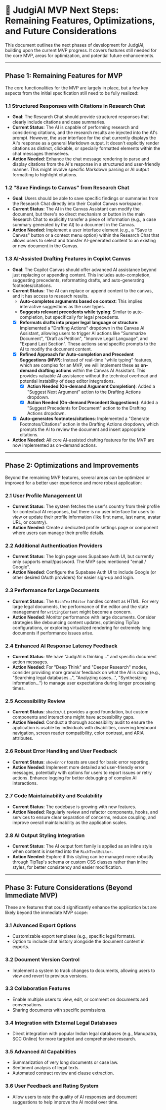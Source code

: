 # 🚀 JudgiAI MVP Next Steps: Remaining Features, Optimizations, and Future Considerations

This document outlines the next phases of development for JudgiAI, building upon the current MVP progress. It covers features still needed for the core MVP, areas for optimization, and potential future enhancements.

---

## Phase 1: Remaining Features for MVP

The core functionalities for the MVP are largely in place, but a few key aspects from the initial specification still need to be fully realized:

### 1.1 Structured Responses with Citations in Research Chat
*   **Goal**: The Research Chat should provide structured responses that clearly include citations and case summaries.
*   **Current Status**: The AI is capable of performing research and considering citations, and the research results are injected into the AI's prompt. However, the user interface for the chat currently displays the AI's response as a general Markdown output. It doesn't explicitly render citations as distinct, clickable, or specially formatted elements within the chat messages themselves.
*   **Action Needed**: Enhance the chat message rendering to parse and display citations from the AI's response in a structured and user-friendly manner. This might involve specific Markdown parsing or AI output formatting to highlight citations.

### 1.2 "Save Findings to Canvas" from Research Chat
*   **Goal**: Users should be able to save specific findings or summaries from the Research Chat directly into their Copilot Canvas workspace.
*   **Current Status**: The AI in the Canvas Assistant can modify the document, but there's no direct mechanism or button in the main Research Chat to explicitly transfer a piece of information (e.g., a case summary generated by the AI) to a document in the Canvas.
*   **Action Needed**: Implement a user interface element (e.g., a "Save to Canvas" button or a context menu option) within the Research Chat that allows users to select and transfer AI-generated content to an existing or new document in the Canvas.

### 1.3 AI-Assisted Drafting Features in Copilot Canvas
*   **Goal**: The Copilot Canvas should offer advanced AI assistance beyond just replacing or appending content. This includes auto-completion, suggesting precedents, reformatting drafts, and auto-generating footnotes/citations.
*   **Current Status**: The AI can replace or append content to the canvas, and it has access to research results.
    *   **Auto-completes arguments based on context**: This implies interactive suggestions as the user types.
    *   **Suggests relevant precedents while typing**: Similar to auto-completion, but specifically for legal precedents.
    *   [x] **Reformats drafts into proper legal language or structure**: Implemented a "Drafting Actions" dropdown in the Canvas AI Assistant, allowing users to trigger AI actions like "Summarize Document", "Draft as Petition", "Improve Legal Language", and "Expand Last Section". These actions send specific prompts to the AI to modify the document content.
    *   [x] **Refined Approach for Auto-completion and Precedent Suggestions (MVP)**: Instead of real-time "while typing" features, which are complex for an MVP, we will implement these as **on-demand drafting actions** within the Canvas AI Assistant. This provides valuable AI assistance without the technical overhead and potential instability of deep editor integrations.
        *   [x] **Action Needed (On-demand Argument Completion)**: Added a "Suggest Next Argument" action to the Drafting Actions dropdown.
        *   [x] **Action Needed (On-demand Precedent Suggestions)**: Added a "Suggest Precedents for Document" action to the Drafting Actions dropdown.
    *   [x] **Auto-generates footnotes/citations**: Implemented a "Generate Footnotes/Citations" action in the Drafting Actions dropdown, which prompts the AI to review the document and insert appropriate citations.
*   **Action Needed**: All core AI-assisted drafting features for the MVP are now implemented as on-demand actions.

---

## Phase 2: Optimizations and Improvements

Beyond the remaining MVP features, several areas can be optimized or improved for a better user experience and more robust application:

### 2.1 User Profile Management UI
*   **Current Status**: The system fetches the user's country from their profile for contextual AI responses, but there is no user interface for users to view or update their profile information (like first name, last name, avatar URL, or country).
*   **Action Needed**: Create a dedicated profile settings page or component where users can manage their profile details.

### 2.2 Additional Authentication Providers
*   **Current Status**: The login page uses Supabase Auth UI, but currently only supports email/password. The MVP spec mentioned "email / Google".
*   **Action Needed**: Configure the Supabase Auth UI to include Google (or other desired OAuth providers) for easier sign-up and login.

### 2.3 Performance for Large Documents
*   **Current Status**: The `RichTextEditor` handles content as HTML. For very large legal documents, the performance of the editor and the state management for `writingContent` might become a concern.
*   **Action Needed**: Monitor performance with large documents. Consider strategies like debouncing content updates, optimizing TipTap configurations, or exploring virtualized rendering for extremely long documents if performance issues arise.

### 2.4 Enhanced AI Response Latency Feedback
*   **Current Status**: We have "JudgiAI is thinking..." and specific document action messages.
*   **Action Needed**: For "Deep Think" and "Deeper Research" modes, consider providing more granular feedback on what the AI is doing (e.g., "Searching legal databases...", "Analyzing cases...", "Synthesizing information...") to manage user expectations during longer processing times.

### 2.5 Accessibility Review
*   **Current Status**: `shadcn/ui` provides a good foundation, but custom components and interactions might have accessibility gaps.
*   **Action Needed**: Conduct a thorough accessibility audit to ensure the application is usable by individuals with disabilities, covering keyboard navigation, screen reader compatibility, color contrast, and ARIA attributes.

### 2.6 Robust Error Handling and User Feedback
*   **Current Status**: `showError` toasts are used for basic error reporting.
*   **Action Needed**: Implement more detailed and user-friendly error messages, potentially with options for users to report issues or retry actions. Enhance logging for better debugging of complex AI interactions.

### 2.7 Code Maintainability and Scalability
*   **Current Status**: The codebase is growing with new features.
*   **Action Needed**: Regularly review and refactor components, hooks, and services to ensure clear separation of concerns, reduce coupling, and improve overall maintainability as the application scales.

### 2.8 AI Output Styling Integration
*   **Current Status**: The AI output font family is applied as an inline style when content is inserted into the `RichTextEditor`.
*   **Action Needed**: Explore if this styling can be managed more robustly through TipTap's schema or custom CSS classes rather than inline styles, for better consistency and easier modification.

---

## Phase 3: Future Considerations (Beyond Immediate MVP)

These are features that could significantly enhance the application but are likely beyond the immediate MVP scope:

### 3.1 Advanced Export Options
*   Customizable export templates (e.g., specific legal formats).
*   Option to include chat history alongside the document content in exports.

### 3.2 Document Version Control
*   Implement a system to track changes to documents, allowing users to view and revert to previous versions.

### 3.3 Collaboration Features
*   Enable multiple users to view, edit, or comment on documents and conversations.
*   Sharing documents with specific permissions.

### 3.4 Integration with External Legal Databases
*   Direct integration with popular Indian legal databases (e.g., Manupatra, SCC Online) for more targeted and comprehensive research.

### 3.5 Advanced AI Capabilities
*   Summarization of very long documents or case law.
*   Sentiment analysis of legal texts.
*   Automated contract review and clause extraction.

### 3.6 User Feedback and Rating System
*   Allow users to rate the quality of AI responses and document suggestions to help improve the AI model over time.